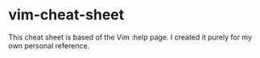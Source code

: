 # vim-cheat-sheet
This cheat sheet is based of the Vim :help page. I created it purely for my own personal reference.
